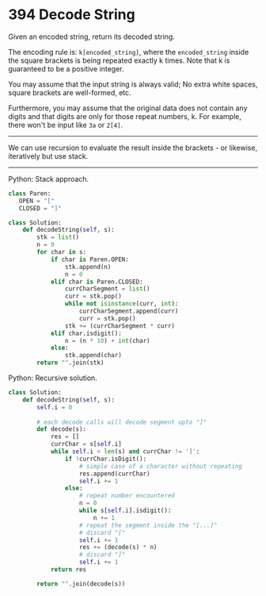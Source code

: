 394 Decode String
=================

Given an encoded string, return its decoded string.

The encoding rule is: `k[encoded_string]`, where the `encoded_string` inside
the square brackets is being repeated exactly k times. Note that k is
guaranteed to be a positive integer.

You may assume that the input string is always valid; No extra white spaces,
square brackets are well-formed, etc.

Furthermore, you may assume that the original data does not contain any digits
and that digits are only for those repeat numbers, k. For example, there won't
be input like `3a` or `2[4]`.

---

We can use recursion to evaluate the result inside the brackets - or likewise,
iteratively but use stack.

---

Python: Stack approach.

```python
class Paren:
   OPEN = "["
   CLOSED = "]"

class Solution:
    def decodeString(self, s):
        stk = list()
        n = 0
        for char in s:
            if char is Paren.OPEN:
                stk.append(n)
                n = 0
            elif char is Paren.CLOSED:
                currCharSegment = list()
                curr = stk.pop()
                while not isinstance(curr, int):
                    currCharSegment.append(curr)
                    curr = stk.pop()
                stk += (currCharSegment * curr)
            elif char.isdigit():
                n = (n * 10) + int(char)
            else:
                stk.append(char)
        return "".join(stk)
```

Python: Recursive solution.

```python
class Solution:
    def decodeString(self, s):
        self.i = 0
        
        # each decode calls will decode segment upto "]"
        def decode(s):
            res = []
            currChar = s[self.i]
            while self.i < len(s) and currChar != ']':
                if !currChar.isDigit():
                    # simple case of a character without repeating
                    res.append(currChar)
                    self.i += 1
                else:
                    # repeat number encountered
                    n = 0
                    while s[self.i].isdigit():
                        n += 1
                    # repeat the segment inside the "[...]"
                    # discard "["
                    self.i += 1
                    res += (decode(s) * n)
                    # discard "]"
                    self.i += 1
            return res

        return "".join(decode(s))
```



